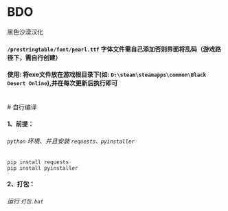 # BDO
黑色沙漠汉化

#### `/prestringtable/font/pearl.ttf`   字体文件需自己添加否则界面将乱码（游戏路径下，需自行创建）
#### 使用: 将exe文件放在游戏根目录下(如: `D:\steam\steamapps\common\Black Desert Online`),并在每次更新后执行即可
<br>
# 自行编译

#### 1、前提：
###### `python` 环境、并且安装 `requests、pyinstaller`
```
pip install requests
pip install pyinstaller
```
#### 2、打包：
###### 运行 `打包.bat`
